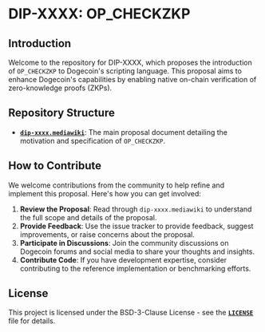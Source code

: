 # DIP-XXXX: OP_CHECKZKP

## Introduction

Welcome to the repository for DIP-XXXX, which proposes the introduction of `OP_CHECKZKP` to Dogecoin's scripting language. This proposal aims to enhance Dogecoin's capabilities by enabling native on-chain verification of zero-knowledge proofs (ZKPs).

## Repository Structure

- **[`dip-xxxx.mediawiki`](./dip-xxxx.mediawiki)**: The main proposal document detailing the motivation and specification of `OP_CHECKZKP`.

## How to Contribute

We welcome contributions from the community to help refine and implement this proposal. Here's how you can get involved:

1. **Review the Proposal**: Read through `dip-xxxx.mediawiki` to understand the full scope and details of the proposal.
2. **Provide Feedback**: Use the issue tracker to provide feedback, suggest improvements, or raise concerns about the proposal.
3. **Participate in Discussions**: Join the community discussions on Dogecoin forums and social media to share your thoughts and insights.
4. **Contribute Code**: If you have development expertise, consider contributing to the reference implementation or benchmarking efforts.

## License

This project is licensed under the BSD-3-Clause License - see the **[`LICENSE`](./LICENSE)** file for details.
